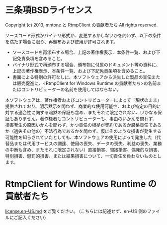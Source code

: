 # 三条項BSDライセンス
Copyright (c) 2013, mntone と RtmpClient の貢献者たち
All rights reserved.

ソースコード形式かバイナリ形式か、変更するかしないかを問わず、以下の条件を満たす場合に限り、再頒布および使用が許可されます。

- ソースコードを再頒布する場合、上記の著作権表示、本条件一覧、および下記免責条項を含めること。
- バイナリ形式で再頒布する場合、頒布物に付属のドキュメント等の資料に、上記の著作権表示、本条件一覧、および下記免責条項を含めること。
- 書面による特別の許可なしに、本ソフトウェアから派生した製品の宣伝または販売促進に、&lt;RtmpClient for Windows Runtime の貢献者たち&gt;の名前またはコントリビューターの名前を使用してはならない。

本ソフトウェアは、著作権者およびコントリビューターによって「現状のまま」提供されており、明示黙示を問わず、商業的な使用可能性、および特定の目的に対する適合性に関する暗黙の保証も含め、またそれに限定されない、いかなる保証もありません。著作権者もコントリビューターも、事由のいかんを問わず、 損害発生の原因いかんを問わず、かつ責任の根拠が契約であるか厳格責任であるか（過失その他の）不法行為であるかを問わず、仮にそのような損害が発生する可能性を知らされていたとしても、本ソフトウェアの使用によって発生した（代替品または代用サービスの調達、使用の喪失、データの喪失、利益の喪失、業務の中断も含め、またそれに限定されない）直接損害、間接損害、偶発的な損害、特別損害、懲罰的損害、または結果損害について、一切責任を負わないものとします。

# RtmpClient for Windows Runtime の貢献者たち
[license.en-US.md](./license.en-US.md) をご覧ください。 (こちらには記述せず、en-US 側のファイルにご記入ください)
